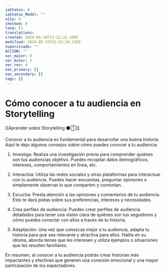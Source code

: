 ```yaml
---
iaStatus: 0
iaStatus_Model: ""
a11y: 0
checked: 0
lang: ES
translations: 
created: 2024-04-10T11:22:22.100Z
modified: 2024-05-15T21:33:24.218Z
supervisado: ""
ACCION: ""
ver_major: 0
ver_minor: 2
ver_rev: 4
nav_primary: []
nav_secondary: []
tags: []
---
```

# Cómo conocer a tu audiencia en Storytelling

[[Aprender sobre Storytelling ⚫①]]

Conocer a tu audiencia es fundamental para desarrollar una buena historia. Aquí te dejo algunos consejos sobre cómo puedes conocer a tu audiencia:

1. Investiga: Realiza una investigación previa para comprender quiénes son tus audiencias objetivo. Puedes recopilar datos demográficos, intereses, comportamientos en línea, etc.

2. Interactúa: Utiliza las redes sociales y otras plataformas para interactuar con tu audiencia. Puedes hacer encuestas, preguntar opiniones o simplemente observar lo que comparten y comentan.

3. Escucha: Presta atención a las opiniones y comentarios de tu audiencia. Esto te dará pistas sobre sus preferencias, intereses y necesidades.

4. Crea perfiles de audiencia: Puedes crear perfiles de audiencia detallados para tener una visión clara de quiénes son tus seguidores y cómo puedes conectar con ellos a través de tu historia.

5. Adaptación: Una vez que conozcas mejor a tu audiencia, adapta tu historia para que sea relevante y atractiva para ellos. Habla en su idioma, aborda temas que les interesen y utiliza ejemplos o situaciones que les resulten familiares.

En resumen, al conocer a tu audiencia podrás crear historias más impactantes y efectivas que generen una conexión emocional y una mayor participación de los espectadores.
